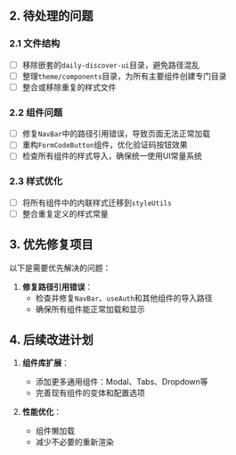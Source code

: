 ## 2. 待处理的问题

### 2.1 文件结构

- [ ] 移除嵌套的`daily-discover-ui`目录，避免路径混乱
- [ ] 整理`theme/components`目录，为所有主要组件创建专门目录
- [ ] 整合或移除重复的样式文件

### 2.2 组件问题

- [ ] 修复`NavBar`中的路径引用错误，导致页面无法正常加载
- [ ] 重构`FormCodeButton`组件，优化验证码按钮效果
- [ ] 检查所有组件的样式导入，确保统一使用UI常量系统

### 2.3 样式优化

- [ ] 将所有组件中的内联样式迁移到`styleUtils`
- [ ] 整合重复定义的样式常量

## 3. 优先修复项目

以下是需要优先解决的问题：

1. **修复路径引用错误**：
   - 检查并修复`NavBar`、`useAuth`和其他组件的导入路径
   - 确保所有组件能正常加载和显示

## 4. 后续改进计划

1. **组件库扩展**：
   - 添加更多通用组件：Modal、Tabs、Dropdown等
   - 完善现有组件的变体和配置选项

2. **性能优化**：
   - 组件懒加载
   - 减少不必要的重新渲染
